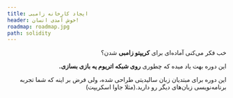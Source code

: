 ```yaml
---
title: ایجاد کارخانه زامبی
header: خوش آمدی انسان!
roadmap: roadmap.jpg
path: solidity
---
```

<div dir="rtl">
 
خب فکر می‌کنی آماده‌ای برای **کریپتو زامبی** شدن؟

این دوره بهت یاد میده که چطوری **روی شبکه اتریوم یه بازی بسازی.**

این دوره برای مبتدیان زبان سالیدیتی طراحی شده، ولی فرض بر اینه که شما تجربه
برنامه‌نویسی زبان‌های دیگر رو دارید.(مثلا جاوا اسکریپت)

</div>
